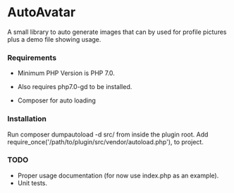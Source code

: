 # AutoAvatar
A small library to auto generate images that can by used for profile pictures plus a demo file showing usage.

### Requirements
- Minimum PHP Version is PHP 7.0.

- Also requires php7.0-gd to be installed.

- Composer for auto loading

### Installation
Run  composer dumpautoload -d src/ from inside the plugin root.
Add require_once('/path/to/plugin/src/vendor/autoload.php'), to project.

### TODO
 - Proper usage documentation (for now use index.php as an example).
 - Unit tests.